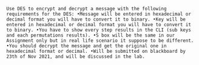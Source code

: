  
`Use DES to encrypt and decrypt a message with the following requirements for the DES:
•Message will be entered in hexadecimal or decimal format you will have to convert it to binary.
•Key will be entered in hexadecimal or decimal format you will have to convert it to binary.
•You have to show every step results in the CLI (sub keys and each permutations results).
•S box will be the same in our Assignment only but in real life scenario it suppose to be different.
•You should decrypt the message and get the original one in hexadecimal format or decimal.
•Will be submitted on blackboard by 23th of Nov 2021, and will be discussed in the lab.`
